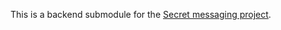 This is a backend submodule for the [Secret messaging project](https://github.com/GeorgiiKrikun/SecretMessagingDeployment).
